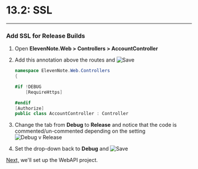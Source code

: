 # 13.2: SSL
---
### Add SSL for Release Builds
1. Open **ElevenNote.Web > Controllers > AccountController**
2. Add this annotation above the routes and ![Save](/assets/font-awesome-save.png)

    ```cs
    namespace ElevenNote.Web.Controllers
    {

    #if !DEBUG
        [RequireHttps]
    
    #endif
    [Authorize]
    public class AccountController : Controller
    ```
3. Change the tab from **Debug** to **Release** and notice that the code is commented/un-commented depending on the setting
![Debug v Release](/assets/13.2-A.png)
4. Set the drop-down back to **Debug** and ![Save](/assets/font-awesome-save.png)

[Next,](/14-WebAPI/14.0-WebAPISetup.md) we'll set up the WebAPI project.
